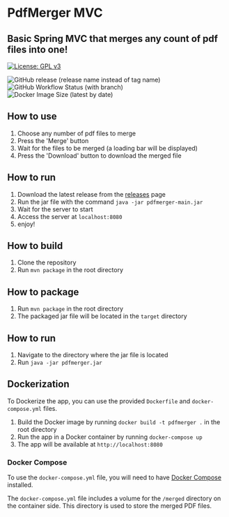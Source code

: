 # PdfMerger MVC
## Basic Spring MVC that merges any count of pdf files into one! 
[![License: GPL v3](https://img.shields.io/badge/License-GPLv3-blue.svg)](https://www.gnu.org/licenses/gpl-3.0)

![GitHub release (release name instead of tag name)](https://img.shields.io/github/v/release/Rkolibri/pdfmerger?color=blueviolet&display_name=release&include_prereleases&label=Current%20Release&logo=SpringBoot&style=for-the-badge)
![GitHub Workflow Status (with branch)](https://img.shields.io/github/actions/workflow/status/Rkolibri/pdfmerger/maven.yml?branch=master&label=Project%20Build%20and%20Package&logo=SpringBoot&style=for-the-badge)
![Docker Image Size (latest by date)](https://img.shields.io/docker/image-size/klevakoz96/pdfmerger?color=blueviolet&logo=docker&logoColor=blueviolet&style=for-the-badge)
## How to use   
1. Choose any number of pdf files to merge
2. Press the 'Merge' button
3. Wait for the files to be merged (a loading bar will be displayed)
4. Press the 'Download' button to download the merged file


## How to run
1. Download the latest release from the [releases](https://github.com/RKolibri/pdfmerger/releases) page
2. Run the jar file with the command `java -jar pdfmerger-main.jar`
3. Wait for the server to start
4. Access the server at `localhost:8080`
5. enjoy!

## How to build
1. Clone the repository
2. Run `mvn package` in the root directory

## How to package
1. Run `mvn package` in the root directory
2. The packaged jar file will be located in the `target` directory

## How to run
1. Navigate to the directory where the jar file is located
2. Run `java -jar pdfmerger.jar`

## Dockerization
To Dockerize the app, you can use the provided `Dockerfile` and `docker-compose.yml` files.

1. Build the Docker image by running `docker build -t pdfmerger .` in the root directory
2. Run the app in a Docker container by running `docker-compose up`
3. The app will be available at `http://localhost:8080`

### Docker Compose
To use the `docker-compose.yml` file, you will need to have [Docker Compose](https://docs.docker.com/compose/) installed.

The `docker-compose.yml` file includes a volume for the `/merged` directory on the container side. This directory is used to store the merged PDF files.
